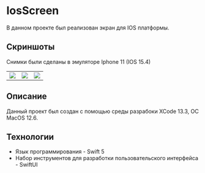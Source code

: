 # IosScreen
<p>В данном проекте был реализован экран для IOS платформы.</p>

## Скриншоты
<p>Снимки были сделаны в эмуляторе Iphone 11 (IOS 15.4)</p>

<table>
    <tr>
        <td><img src ="https://github.com/csupernova/IosScreen/assets/84630611/c89e3449-02e0-41ad-b0db-bfce5591b988"></td>
        <td><img src ="https://github.com/csupernova/IosScreen/assets/84630611/ab3b14fa-0561-4e85-b3d5-56bd504146b0"></td>
        <td><img src ="https://github.com/csupernova/IosScreen/assets/84630611/4d6ddbd6-1e96-4d81-90af-3f0c36e7c47f"></td>
    </tr>
</table>


## Описание
<p>Данный проект был создан с помощью среды разрабоки XCode 13.3, ОС MacOS 12.6. </p>

## Технологии
- Язык программирования - Swift 5
- Набор инструментов для разработки пользовательского интерфейса - SwiftUI
